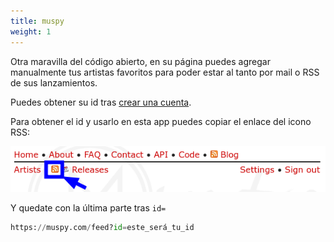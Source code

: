 ```yaml
---
title: muspy
weight: 1
---
```


Otra maravilla del código abierto, en su página puedes agregar manualmente tus artistas favoritos para poder estar al tanto por mail o RSS de sus lanzamientos.

Puedes obtener su id tras [crear una cuenta](https://muspy.com/signup).

Para obtener el id y usarlo en esta app puedes copiar el enlace del icono RSS:

![Pasted image 20250326014837.png](Pasted-image-20250326014837.png)

Y quedate con la última parte tras `id=`
```py {lineNos="true" wrap="true" title="Obtener id"}
https://muspy.com/feed?id=este_será_tu_id
```